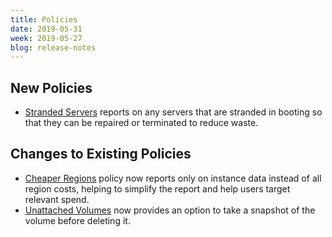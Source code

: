 ```yaml
---
title: Policies
date: 2019-05-31
week: 2019-05-27
blog: release-notes
---
```


## New Policies

* [Stranded Servers](https://github.com/rightscale/policy_templates/blob/master/operational/stranded_servers) reports on any servers that are stranded in booting so that they can be repaired or terminated to reduce waste.

## Changes to Existing Policies

* [Cheaper Regions](https://github.com/rightscale/policy_templates/blob/master/cost/cheaper_regions) policy now reports only on instance data instead of all region costs, helping to simplify the report and help users target relevant spend.
* [Unattached Volumes](https://github.com/rightscale/policy_templates/blob/master/cost/volumes/unattached_volumes/README.md) now provides an option to take a snapshot of the volume before deleting it.